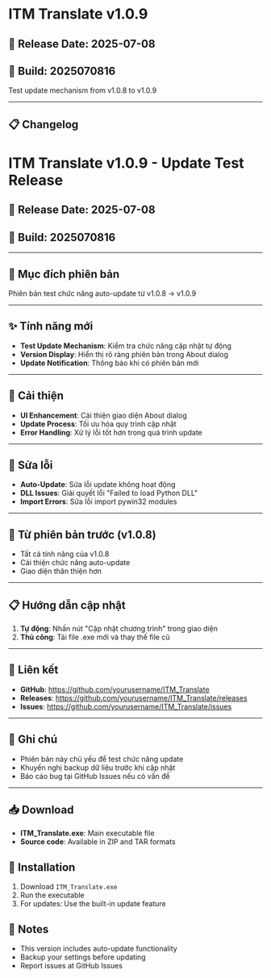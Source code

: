 # ITM Translate v1.0.9

## 📅 Release Date: 2025-07-08
## 🔧 Build: 2025070816

Test update mechanism from v1.0.8 to v1.0.9

---

## 📋 Changelog
# ITM Translate v1.0.9 - Update Test Release

## 📅 Release Date: 2025-07-08
## 🔧 Build: 2025070816

---

## 🎯 **Mục đích phiên bản**
Phiên bản test chức năng auto-update từ v1.0.8 → v1.0.9

---

## ✨ **Tính năng mới**
- **Test Update Mechanism**: Kiểm tra chức năng cập nhật tự động
- **Version Display**: Hiển thị rõ ràng phiên bản trong About dialog
- **Update Notification**: Thông báo khi có phiên bản mới

---

## 🔧 **Cải thiện**
- **UI Enhancement**: Cải thiện giao diện About dialog
- **Update Process**: Tối ưu hóa quy trình cập nhật
- **Error Handling**: Xử lý lỗi tốt hơn trong quá trình update

---

## 🐛 **Sửa lỗi**
- **Auto-Update**: Sửa lỗi update không hoạt động
- **DLL Issues**: Giải quyết lỗi "Failed to load Python DLL"
- **Import Errors**: Sửa lỗi import pywin32 modules

---

## 🔄 **Từ phiên bản trước (v1.0.8)**
- Tất cả tính năng của v1.0.8
- Cải thiện chức năng auto-update
- Giao diện thân thiện hơn

---

## 📋 **Hướng dẫn cập nhật**
1. **Tự động**: Nhấn nút "Cập nhật chương trình" trong giao diện
2. **Thủ công**: Tải file .exe mới và thay thế file cũ

---

## 🔗 **Liên kết**
- **GitHub**: https://github.com/yourusername/ITM_Translate
- **Releases**: https://github.com/yourusername/ITM_Translate/releases
- **Issues**: https://github.com/yourusername/ITM_Translate/issues

---

## 📝 **Ghi chú**
- Phiên bản này chủ yếu để test chức năng update
- Khuyến nghị backup dữ liệu trước khi cập nhật
- Báo cáo bug tại GitHub Issues nếu có vấn đề


---

## 📥 Download
- **ITM_Translate.exe**: Main executable file
- **Source code**: Available in ZIP and TAR formats

## 🔧 Installation
1. Download `ITM_Translate.exe`
2. Run the executable
3. For updates: Use the built-in update feature

## 📝 Notes
- This version includes auto-update functionality
- Backup your settings before updating
- Report issues at GitHub Issues
